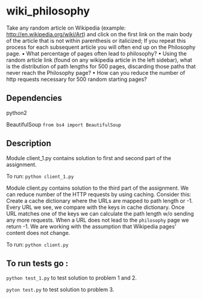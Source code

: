 # wiki_philosophy
Take any random article on Wikipedia (example: http://en.wikipedia.org/wiki/Art)
 and click on the first link on the main body of the article that is not within
 parenthesis or italicized;
If you repeat this process for each subsequent article you will often end up on
the Philosophy page.
• What percentage of pages often lead to philosophy?
• Using the random article link (found on any wikipedia article in the left sidebar),
what is the distribution of
path lengths for 500 pages, discarding those paths that never reach the Philosophy page?
• How can you reduce the number of http requests necessary for 500 random starting pages?

## Dependencies

python2

BeautifulSoup `from bs4 import BeautifulSoup`

## Description

Module client_1.py contains solution to first and second part of the assignment.

To run:  `python client_1.py`

Module client.py contains solution to the third part of the assignment.
We can reduce number of the HTTP requests by using caching.
Consider this:
Create a cache dictionary where the URLs are mapped to path length or -1. 
Every URL we see, we compare with the keys in cache dictionary. 
Once URL matches one of the keys we can calculate the path length w/o
 sending any more requests. When a URL does not lead to the `philosophy`
 page we return -1.
We are working with the assumption that Wikipedia pages' content does not change.

To run: `python client.py`

## To run tests go :

`python test_1.py` to test solution to  problem 1 and 2.

`pyton test.py` to test solution to  problem 3.


